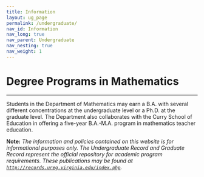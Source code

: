 ```yaml
---
title: Information
layout: ug_page
permalink: /undergraduate/
nav_id: Information
nav_long: true
nav_parent: Undergraduate
nav_nesting: true
nav_weight: 1
---
```



# Degree Programs in Mathematics

---


Students in the Department of Mathematics may earn a B.A. with several different concentrations at the undergraduate level or a Ph.D. at the graduate level. The Department also collaborates with the Curry School of Education in offering a five-year B.A.-M.A. program in mathematics teacher education.


**Note:** *The information and policies contained on this website is for informational purposes only. The Undergraduate Record and Graduate Record represent the official repository for academic program requirements. These publications may be found at [`http://records.ureg.virginia.edu/index.php`](http://records.ureg.virginia.edu/index.php).*

